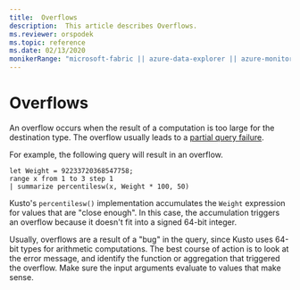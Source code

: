 ```yaml
---
title:  Overflows
description:  This article describes Overflows.
ms.reviewer: orspodek
ms.topic: reference
ms.date: 02/13/2020
monikerRange: "microsoft-fabric || azure-data-explorer || azure-monitor || microsoft-sentinel || azure-resource-graph"
---
```

# Overflows

An overflow occurs when the result of a computation is too large for the destination type.
The overflow usually leads to a [partial query failure](partial-query-failures.md).

For example, the following query will result in an overflow.

```kusto
let Weight = 92233720368547758;
range x from 1 to 3 step 1
| summarize percentilesw(x, Weight * 100, 50)
```

Kusto's `percentilesw()` implementation accumulates the `Weight` expression for values that are "close enough".
In this case, the accumulation triggers an overflow because it doesn't fit into a signed 64-bit integer.

Usually, overflows are a result of a "bug" in the query, since Kusto uses 64-bit types for arithmetic computations.
The best course of action is to look at the error message, and identify the function or aggregation that triggered the overflow. Make sure the input arguments evaluate to values that make sense.
